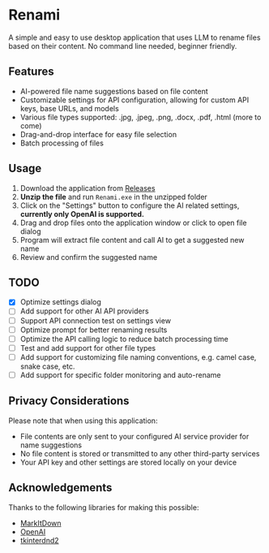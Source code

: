 # Renami

A simple and easy to use desktop application that uses LLM to rename files based on their content. No command line needed, beginner friendly.

## Features

- AI-powered file name suggestions based on file content
- Customizable settings for API configuration, allowing for custom API keys, base URLs, and models
- Various file types supported: .jpg, .jpeg, .png, .docx, .pdf, .html (more to come)
- Drag-and-drop interface for easy file selection
- Batch processing of files

## Usage

1. Download the application from [Releases](https://github.com/Circloud/renami/releases/download/v1.1.0/renami-windows-portable-v1.1.0.zip)
2. **Unzip the file** and run `Renami.exe` in the unzipped folder
3. Click on the "Settings" button to configure the AI related settings, **currently only OpenAI is supported.**
4. Drag and drop files onto the application window or click to open file dialog
5. Program will extract file content and call AI to get a suggested new name
6. Review and confirm the suggested name

## TODO

- [x] Optimize settings dialog
- [ ] Add support for other AI API providers
- [ ] Support API connection test on settings view
- [ ] Optimize prompt for better renaming results
- [ ] Optimize the API calling logic to reduce batch processing time
- [ ] Test and add support for other file types
- [ ] Add support for customizing file naming conventions, e.g. camel case, snake case, etc.
- [ ] Add support for specific folder monitoring and auto-rename

## Privacy Considerations

Please note that when using this application:

- File contents are only sent to your configured AI service provider for name suggestions
- No file content is stored or transmitted to any other third-party services
- Your API key and other settings are stored locally on your device

## Acknowledgements

Thanks to the following libraries for making this possible:

- [MarkItDown](https://github.com/jxnl/markitdown)
- [OpenAI](https://openai.com)
- [tkinterdnd2](https://github.com/paul-musgrave/tkinterdnd2)